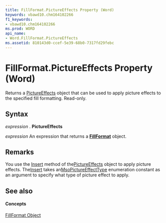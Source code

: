 ```yaml
---
title: FillFormat.PictureEffects Property (Word)
keywords: vbawd10.chm164102266
f1_keywords:
- vbawd10.chm164102266
ms.prod: WORD
api_name:
- Word.FillFormat.PictureEffects
ms.assetid: 810143d0-ccef-5e39-68b0-7317fd29febc
---
```



# FillFormat.PictureEffects Property (Word)

Returns a [PictureEffects](http://msdn.microsoft.com/library/pictureeffects-object-office%28Office.15%29.aspx) object that can be used to apply picture effects to the specified fill formatting. Read-only.


## Syntax

 _expression_ . **PictureEffects**

 _expression_ An expression that returns a **[FillFormat](fillformat-object-word.md)** object.


## Remarks

You use the [Insert](http://msdn.microsoft.com/library/pictureeffects-insert-method-office%28Office.15%29.aspx) method of the[PictureEffects](http://msdn.microsoft.com/library/pictureeffects-object-office%28Office.15%29.aspx) object to apply picture effects. The[Insert](http://msdn.microsoft.com/library/pictureeffects-insert-method-office%28Office.15%29.aspx) takes an[MsoPictureEffectType](http://msdn.microsoft.com/library/msopictureeffecttype-enumeration-office%28Office.15%29.aspx) enumeration constant as an argument to specify what type of picture effect to apply.


## See also


#### Concepts


[FillFormat Object](fillformat-object-word.md)

